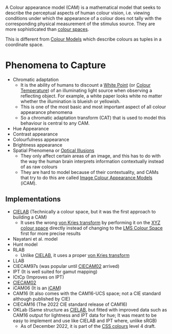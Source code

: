 A Colour appearance model (CAM) is a mathematical model that seeks to describe the perceptual aspects of human colour vision, i.e. viewing conditions under which the appearance of a colour does not tally with the corresponding physical measurement of the stimulus source. They are more sophisticated than [colour spaces](Colour%20Space.md).

This is different from [Colour Models](Colour%20Models.md) which describe colours as tuples in a coordinate space.

# Phenomena to Capture
- Chromatic adaptation
	- It is the ability of humans to discount a [White Point](White%20Point.md) (or [Colour Temperature](Colour%20Temperature.md)) of an illuminating light source when observing a reflecting object. For example, a white paper looks white no matter whether the illumination is blueish or yellowish.
	- This is one of the most basic and most important aspect of all colour appearance phenomena
	- So a chromatic adaptation transform (CAT) that is used to model this behaviour is central to any CAM.
- Hue Appearance
- Contrast appearance
- Colourfulness appearance
- Brightness appearance
- Spatial Phenomena or [Optical Illusions](Optical%20Illusions.md)
	- They only affect certain areas of an image, and this has to do with the way the human brain interprets information contextually instead of as raw colours
	- They are hard to model because of their contextuality, and CAMs that try to do this are called [Image Colour Appearance Models](image%20colour%20appearance%20models.md) (iCAM).
## Implementations
- [CIELAB](CIELAB.md) (Technically a colour space, but it was the first approach to building a CAM)
	- It uses the wrong [von Kries transform](von%20Kries%20Transform.md) by performing it on the [XYZ colour space](CIE%201931%20XYZ%20Colour%20Space.md) directly instead of changing to the [LMS Colour Space](LMS%20Colour%20Space.md) first for more precise results
- Nayatani et al. model
- Hunt model
- RLAB
	- Unlike [CIELAB](CIELAB.md), it uses a proper [von Kries transform](von%20Kries%20Transform.md)
- LLAB
- CIECAM97s (was popular until [CIECAM02](CIECAM02.md) arrived)
- IPT (It is well suited for gamut mapping)
- ICtCp (Improves on IPT)
- [CIECAM02](CIECAM02.md)
- iCAM06 (It is an [iCAM](Image%20Colour%20Appearance%20Models.md))
- CAM16 (It also comes with the CAM16-UCS space; not a CIE standard although published by CIE)
- CIECAM16 (The 2022 CIE standard release of CAM16)
- OKLab (Same structure as [CIELAB](CIELAB.md), but fitted with improved data such as CAM16 output for lightness and IPT data for hue; It was meant to be easy to implement and use like CIELAB and IPT where, unlike sRGB)
	- As of December 2022, it is part of the [CSS colours](CSS%20colours.md) level 4 draft.
